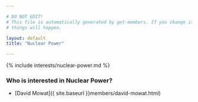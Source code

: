 ```yaml
---

# DO NOT EDIT!
# This file is automatically generated by get-members. If you change it, bad
# things will happen.

layout: default
title: "Nuclear Power"

---
```


{% include interests/nuclear-power.md %}

### Who is interested in Nuclear Power?


* [David Mowat]({ site.baseurl }}members/david-mowat.html)
